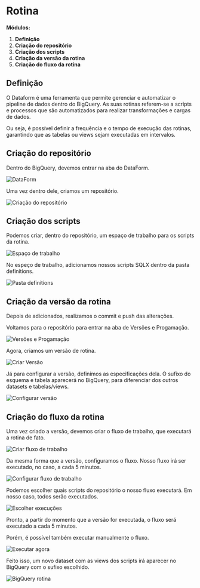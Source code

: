 # Rotina

**Módulos:**  
1. **Definição**
2. **Criação do repositório**
3. **Criação dos scripts**
4. **Criação da versão da rotina**
5. **Criação do fluxo da rotina** 

## Definição

O Dataform é uma ferramenta que permite gerenciar e automatizar o pipeline de dados dentro do BigQuery. As suas rotinas referem-se a scripts e processos que são automatizados para realizar transformações e cargas de dados.

Ou seja, é possível definir a frequência e o tempo de execução das rotinas, garantindo que as tabelas ou views sejam executadas em intervalos.

## Criação do repositório

Dentro do BigQuery, devemos entrar na aba do DataForm.

![DataForm](/anotações/images/dataform.png)

Uma vez dentro dele, criamos um repositório.

![Criação do repositório](/anotações/images/criarRepositorio.png)

## Criação dos scripts

Podemos criar, dentro do repositório, um espaço de trabalho para os scripts da rotina.

![Espaço de trabalho](/anotações/images/espacoTrabalho.png)

No espeço de trabalho, adicionamos nossos scripts SQLX dentro da pasta definitions.

![Pasta definitions](/anotações/images/definitions.png)

## Criação da versão da rotina

Depois de adicionados, realizamos o commit e push das alterações.

Voltamos para o repositório para entrar na aba de Versões e Progamação.

![Versões e Progamação](/anotações/images/versoes.png)

Agora, criamos um versão de rotina.

![Criar Versão](/anotações/images/criarVersao.png)

Já para configurar a versão, definimos as especificações dela. O sufixo do esquema e tabela aparecerá no BigQuery, para diferenciar dos outros datasets e tabelas/views.

![Configurar versão](/anotações/images/configVersao.png)

## Criação do fluxo da rotina

Uma vez criado a versão, devemos criar o fluxo de trabalho, que executará a rotina de fato.

![Criar fluxo de trabalho](/anotações/images/criarFluxo.png)

Da mesma forma que a versão, configuramos o fluxo. Nosso fluxo irá ser executado, no caso, a cada 5 minutos.

![Configurar fluxo de trabalho](/anotações/images/configFluxo.png)

Podemos escolher quais scripts do repositório o nosso fluxo executará. Em nosso caso, todos serão executados.

![Escolher execuções](/anotações/images/escolherExe.png)

Pronto, a partir do momento que a versão for executada, o fluxo será executado a cada 5 minutos. 

Porém, é possível também executar manualmente o fluxo.

![Executar agora](/anotações/images/executarAgora.png)

Feito isso, um novo dataset com as views dos scripts irá aparecer no BigQuery com o sufixo escolhido.

![BigQuery rotina](/anotações/images/rotinaBigquery.png)

